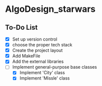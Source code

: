 # AlgoDesign_starwars

## To-Do List

- [X] Set up version control
- [X] choose the proper tech stack
- [X] Create the project layout
- [X] Add MakeFile
- [X] Add the external libraries
- [ ] Implement general-purpose base classes
  - [X] Implement 'City' class
  - [X] Implement 'Missle' class
